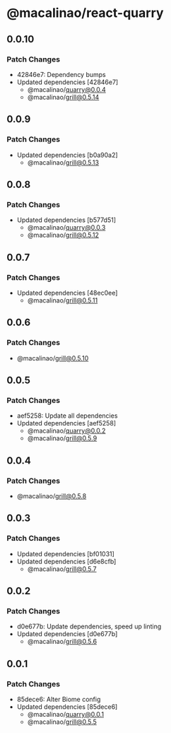 # @macalinao/react-quarry

## 0.0.10

### Patch Changes

- 42846e7: Dependency bumps
- Updated dependencies [42846e7]
  - @macalinao/quarry@0.0.4
  - @macalinao/grill@0.5.14

## 0.0.9

### Patch Changes

- Updated dependencies [b0a90a2]
  - @macalinao/grill@0.5.13

## 0.0.8

### Patch Changes

- Updated dependencies [b577d51]
  - @macalinao/quarry@0.0.3
  - @macalinao/grill@0.5.12

## 0.0.7

### Patch Changes

- Updated dependencies [48ec0ee]
  - @macalinao/grill@0.5.11

## 0.0.6

### Patch Changes

- @macalinao/grill@0.5.10

## 0.0.5

### Patch Changes

- aef5258: Update all dependencies
- Updated dependencies [aef5258]
  - @macalinao/quarry@0.0.2
  - @macalinao/grill@0.5.9

## 0.0.4

### Patch Changes

- @macalinao/grill@0.5.8

## 0.0.3

### Patch Changes

- Updated dependencies [bf01031]
- Updated dependencies [d6e8cfb]
  - @macalinao/grill@0.5.7

## 0.0.2

### Patch Changes

- d0e677b: Update dependencies, speed up linting
- Updated dependencies [d0e677b]
  - @macalinao/grill@0.5.6

## 0.0.1

### Patch Changes

- 85dece6: Alter Biome config
- Updated dependencies [85dece6]
  - @macalinao/quarry@0.0.1
  - @macalinao/grill@0.5.5
